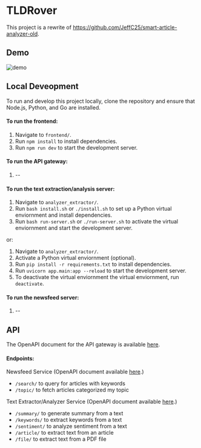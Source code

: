 # TLDRover #

This project is a rewrite of https://github.com/JeffC25/smart-article-analyzer-old.

## Demo
![demo](https://github.com/JeffC25/tldrover/assets/34695547/de94b4f7-0fac-4dc5-acc5-baaa8367a933)

## Local Deveopment
To run and develop this project locally, clone the repository and ensure that Node.js, Python, and Go are installed.

#### To run the frontend: 
1. Navigate to `frontend/`.
2. Run `npm install` to install dependencies.
3. Run `npm run dev` to start the development server.

#### To run the API gateway:
1. --

#### To run the text extraction/analysis server:
1. Navigate to `analyzer_extractor/`.
2. Run `bash install.sh` or `./install.sh` to set up a Python virtual enviornment and install dependencies.
3. Run `bash run-server.sh` or `./run-server.sh` to activate the virtual enviornment and start the development server.

  or:

1. Navigate to `analyzer_extractor/`.
2. Activate a Python virtual enviornment (optional).
3. Run `pip install -r requirements.txt` to install dependencies.
4. Run `uvicorn app.main:app --reload` to start the development server.
5. To deactivate the virtual enviornment the virtual enviornment, run `deactivate`.

#### To run the newsfeed server:
1. --

## API
The OpenAPI document for the API gateway is available [here](https://github.com/JeffC25/tldrover/blob/main/oapi/analyzer_extractor.yaml).

#### Endpoints:
Newsfeed Service (OpenAPI document available [here](https://github.com/JeffC25/tldrover/blob/main/oapi/newsfeed.yaml).)
- `/search/` to query for articles with keywords
- `/topic/` to fetch articles categorized my topic

Text Extractor/Analyzer Service (OpenAPI document available [here](https://github.com/JeffC25/tldrover/blob/main/oapi/analyzer_extractor.yaml).)
- `/summary/` to generate summary from a text
- `/keywords/` to extract keywords from a text
- `/sentiment/` to analyze sentiment from a text
- `/article/` to extract text from an article
- `/file/` to extract text from a PDF file
